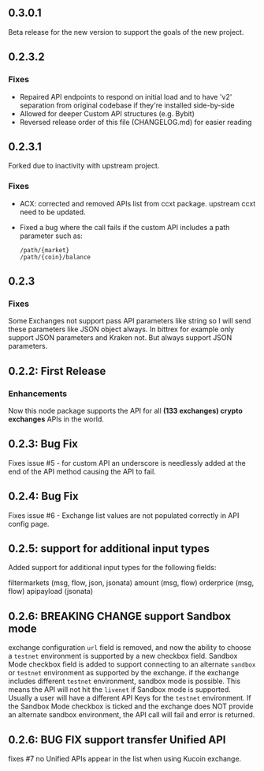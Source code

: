 ## 0.3.0.1

Beta release for the new version to support the goals of the new project.

## 0.2.3.2

### Fixes

- Repaired API endpoints to respond on initial load and to have 'v2' separation from original codebase if they're installed side-by-side
- Allowed for deeper Custom API structures (e.g. Bybit)
- Reversed release order of this file (CHANGELOG.md) for easier reading

## 0.2.3.1

Forked due to inactivity with upstream project.

### Fixes

- ACX: corrected and removed APIs list from ccxt package. upstream ccxt need to be updated.
- Fixed a bug where the call fails if the custom API includes a path parameter such as:

  ```
  /path/{market}
  /path/{coin}/balance
  ```

## 0.2.3

### Fixes

Some Exchanges not support pass API parameters like string so I will send these parameters like JSON object always. In bittrex for example only support JSON parameters and Kraken not. But always support JSON parameters.

## 0.2.2: First Release

### Enhancements

Now this node package supports the API for all **(133 exchanges) crypto exchanges** APIs in the world.

## 0.2.3: Bug Fix

Fixes issue #5 - for custom API an underscore is needlessly added at the end of the API method causing the API to fail.

## 0.2.4: Bug Fix

Fixes issue #6 - Exchange list values are not populated correctly in API config page.

## 0.2.5: support for additional input types

Added support for additional input types for the following fields:

filtermarkets (msg, flow, json, jsonata)
amount (msg, flow)
orderprice (msg, flow)
apipayload (jsonata)

## 0.2.6: BREAKING CHANGE support Sandbox mode

exchange configuration `url` field is removed, and now the ability to choose a `testnet` environment is supported by a new checkbox field.
Sandbox Mode checkbox field is added to support connecting to an alternate `sandbox` or `testnet` environment as supported by the exchange.
if the exchange includes different `testnet` environment, sandbox mode is possible.
This means the API will not hit the `livenet` if Sandbox mode is supported. Usually a user will have a different API Keys for the `testnet` environment.
If the Sandbox Mode checkbox is ticked and the exchange does NOT provide an alternate sandbox environment, the API call will fail and error is returned.

## 0.2.6: BUG FIX support transfer Unified API

fixes #7 no Unified APIs appear in the list when using Kucoin exchange.
